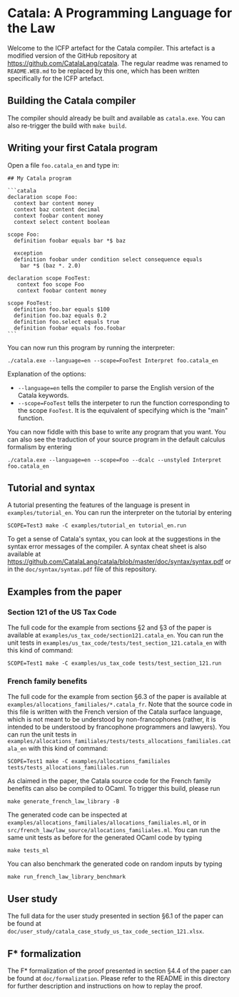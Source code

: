 # Catala: A Programming Language for the Law

Welcome to the ICFP artefact for the Catala compiler. This artefact is a modified
version of the GitHub repository at https://github.com/CatalaLang/catala.
The regular readme was renamed to `README.WEB.md` to be replaced by this one,
which has been written specifically for the ICFP artefact.

## Building the Catala compiler

The compiler should already be built and available as `catala.exe`. You can
also re-trigger the build with `make build`.

## Writing your first Catala program

Open a file `foo.catala_en` and type in:

~~~
## My Catala program

```catala
declaration scope Foo:
  context bar content money
  context baz content decimal
  context foobar content money
  context select content boolean

scope Foo:
  definition foobar equals bar *$ baz

  exception
  definition foobar under condition select consequence equals
    bar *$ (baz *. 2.0)

declaration scope FooTest:
   context foo scope Foo
   context foobar content money

scope FooTest:
  definition foo.bar equals $100
  definition foo.baz equals 0.2
  definition foo.select equals true
  definition foobar equals foo.foobar
```
~~~

You can now run this program by running the interpreter:

    ./catala.exe --language=en --scope=FooTest Interpret foo.catala_en

Explanation of the options:
* `--language=en` tells the compiler to parse the English version of the Catala keywords.
* `--scope=FooTest` tells the interpeter to run the function corresponding to the scope
  `FooTest`. It is the equivalent of specifying which is the "main" function.

You can now fiddle with this base to write any program that you want. You can
also see the traduction of your source program in the default calculus formalism
by entering

    ./catala.exe --language=en --scope=Foo --dcalc --unstyled Interpret foo.catala_en

## Tutorial and syntax

A tutorial presenting the features of the language is present in `examples/tutorial_en`.
You can run the interpreter on the tutorial by entering

    SCOPE=Test3 make -C examples/tutorial_en tutorial_en.run

To get a sense of Catala's syntax, you can look at the suggestions in the
syntax error messages of the compiler. A syntax cheat sheet is also available
at https://github.com/CatalaLang/catala/blob/master/doc/syntax/syntax.pdf
or in the `doc/syntax/syntax.pdf` file of this repository.

## Examples from the paper

### Section 121 of the US Tax Code

The full code for the example from sections §2 and §3 of the paper is available
at `examples/us_tax_code/section121.catala_en`. You can run the unit tests in
`examples/us_tax_code/tests/test_section_121.catala_en` with this kind of command:

    SCOPE=Test1 make -C examples/us_tax_code tests/test_section_121.run

### French family benefits

The full code for the example from section §6.3 of the paper is available at
`examples/allocations_familiales/*.catala_fr`. Note that the source code in this
file is written with the French version of the Catala surface language, which is
not meant to be understood by non-francophones (rather, it is intended to be
understood by francophone programmers and lawyers). You can run the unit tests
in `examples/allocations_familiales/tests/tests_allocations_familiales.catala_en`
with this kind of command:

    SCOPE=Test1 make -C examples/allocations_familiales tests/tests_allocations_familiales.run

As claimed in the paper, the Catala source code for the French family benefits
can also be compiled to OCaml. To trigger this build, please run

    make generate_french_law_library -B

The generated code can be inspected at `examples/allocations_familiales/allocations_familiales.ml`,
or in `src/french_law/law_source/allocations_familiales.ml`. You can run the
same unit tests as before for the generated OCaml code by typing

    make tests_ml

You can also benchmark the generated code on random inputs by typing

    make run_french_law_library_benchmark


## User study

The full data for the user study presented in section §6.1 of the paper can
be found at `doc/user_study/catala_case_study_us_tax_code_section_121.xlsx`.

## F* formalization

The F* formalization of the proof presented in section §4.4 of the paper can
be found at `doc/formalization`. Please refer to the README in this directory
for further description and instructions on how to replay the proof.

